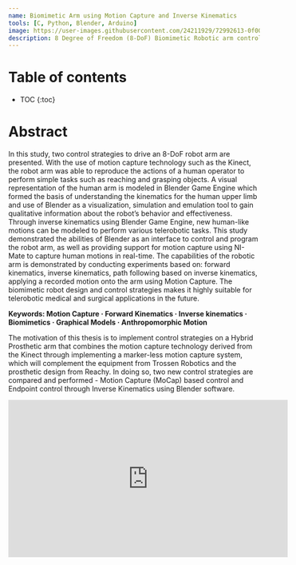 ```yaml
---
name: Biomimetic Arm using Motion Capture and Inverse Kinematics
tools: [C, Python, Blender, Arduino]
image: https://user-images.githubusercontent.com/24211929/72992613-0f00bd80-3e1a-11ea-9b60-6f6660652223.gif
description: 8 Degree of Freedom (8-DoF) Biomimetic Robotic arm control using Blender Game Engine
---
```


# Table of contents 

* TOC
{:toc}

# Abstract

In this study, two control strategies to drive an 8-DoF robot arm are presented. With the use of motion capture technology such as the Kinect, the robot arm was able to reproduce the actions of a human operator to perform simple tasks such as reaching and grasping objects. A visual representation of the human arm is modeled in Blender Game Engine which formed the basis of understanding the kinematics for the human upper limb and use of Blender as a visualization, simulation and emulation tool to gain qualitative information about the robot’s behavior and effectiveness. Through inverse kinematics using Blender Game Engine, new human-like motions can be modeled to perform various telerobotic tasks.  This study demonstrated the abilities of Blender as an interface to control and program the robot arm, as well as providing support for motion capture using NI-Mate to capture human motions in real-time. The capabilities of the robotic arm is demonstrated by conducting experiments based on: forward kinematics, inverse kinematics, path following based on inverse kinematics, applying a recorded motion onto the arm using Motion Capture. The biomimetic robot design and control strategies makes it highly suitable for telerobotic medical and surgical applications in the future.

**Keywords: Motion Capture · Forward Kinematics · Inverse kinematics · Biomimetics · Graphical Models · Anthropomorphic Motion**

The motivation of this thesis is to implement control strategies on a Hybrid Prosthetic arm that combines the motion capture technology derived from the Kinect through implementing a marker-less motion capture system, which will complement the equipment from Trossen Robotics and the prosthetic design from Reachy. In doing so, two new control strategies are compared and performed - Motion Capture (MoCap) based control and Endpoint control through Inverse Kinematics using Blender software.

<iframe width="560" height="315" src="https://www.youtube.com/embed/PMpMItoWi10" frameborder="0" allow="accelerometer; autoplay; clipboard-write; encrypted-media; gyroscope; picture-in-picture" allowfullscreen></iframe>


